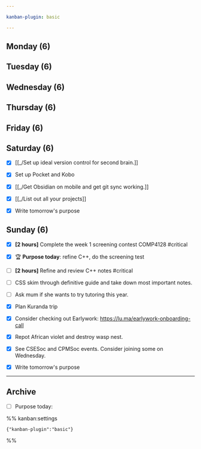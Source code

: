 ```yaml
---

kanban-plugin: basic

---
```


## Monday (6)
## Tuesday (6)



## Wednesday (6)



## Thursday (6)



## Friday (6)



## Saturday (6)

- [x] [[_/Set up ideal version control for second brain.]]
- [x] Set up Pocket and Kobo
- [x] [[_/Get Obsidian on mobile and get git sync working.]]
- [x] [[_/List out all your projects]]
- [x] Write tomorrow's purpose


## Sunday (6)

- [x] **[2 hours]** Complete the week 1 screening contest COMP4128 #critical
- [x] 🏆 **Purpose today**: refine C++, do the screening test
- [ ] **[2 hours]** Refine and review C++ notes #critical
- [ ] CSS skim through definitive guide and take down most important notes.
- [ ] Ask mum if she wants to try tutoring this year.
- [x] Plan Kuranda trip
- [x] Consider checking out Earlywork: https://lu.ma/earlywork-onboarding-call
- [x] Repot African violet and destroy wasp nest.
- [x] See CSESoc and CPMSoc events. Consider joining some on Wednesday.
- [x] Write tomorrow's purpose


***

## Archive

- [ ] Purpose today:

%% kanban:settings
```
{"kanban-plugin":"basic"}
```
%%